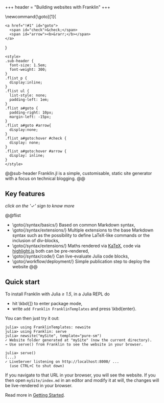 +++
header = "Building websites with Franklin"
+++

\newcommand{\goto}[1]{
  ~~~
  <a href="!#1" id="goto">
    <span id="check">&check;</span>
    <span id="arrow"><b>&rarr;</b></span>
  </a>
  ~~~
}

~~~
<style>
.sub-header {
  font-size: 1.5em;
  font-weight: 300;
}
.flist p {
  display:inline;
}
.flist ul {
  list-style: none;
  padding-left: 1em;
}
.flist a#goto {
  padding-right: 10px;
  margin-left: -15px;
}
.flist a#goto #arrow{
  display:none;
}
.flist a#goto:hover #check {
  display: none;
}
.flist a#goto:hover #arrow {
  display: inline;
}
</style>
~~~

@@sub-header
Franklin.jl is a simple, customisable, static site generator with a focus on technical blogging.
@@

## Key features

_click on the '&check;' sign to know more_

@@flist
* \goto{/syntax/basics/} Based on common Markdown syntax,
* \goto{/syntax/extensions/} Multiple extensions to the base Markdown syntax such as the possibility to define LaTeX-like commands or the inclusion of div-blocks,
* \goto{/syntax/extensions/} Maths rendered via [KaTeX](https://katex.org/), code via [highlight.js](https://highlightjs.org) both can be pre-rendered,
* \goto{/syntax/code/} Can live-evaluate Julia code blocks,
* \goto{/workflow/deployment/} Simple publication step to deploy the website
@@

## Quick start

To install Franklin with Julia *≥ 1.5*, in a Julia REPL do

* hit \kbd{]} to enter package mode,
* write `add Franklin FranklinTemplates` and press \kbd{enter}.

You can then just try it out:

```julia-repl
julia> using FranklinTemplates: newsite
julia> using Franklin: serve
julia> newsite("mySite", template="pure-sm")
✓ Website folder generated at "mySite" (now the current directory).
→ Use serve() from Franklin to see the website in your browser.

julia> serve()
(...)
✓ LiveServer listening on http://localhost:8000/ ...
  (use CTRL+C to shut down)
```

If you navigate to that URL in your browser, you will see the website.
If you then open `mySite/index.md` in an editor and modify it at will,
the changes will be live-rendered in your browser.

Read more in [Getting Started](/workflow/getting_started/).
